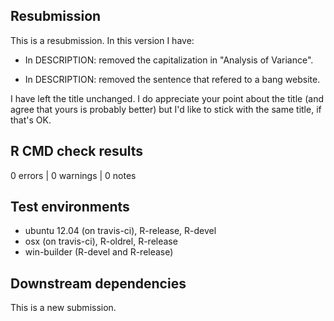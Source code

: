 ## Resubmission

This is a resubmission. In this version I have:

* In DESCRIPTION: removed the capitalization in "Analysis of Variance".

* In DESCRIPTION: removed the sentence that refered to a bang website.

I have left the title unchanged. I do appreciate your point about the title
(and agree that yours is probably better) but I'd like to stick with the
same title, if that's OK.
  
## R CMD check results

0 errors | 0 warnings | 0 notes

## Test environments

- ubuntu 12.04 (on travis-ci), R-release, R-devel    
- osx (on travis-ci), R-oldrel, R-release            
- win-builder (R-devel and R-release)

## Downstream dependencies

This is a new submission.
